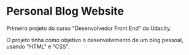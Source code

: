 # Personal Blog Website
 Primeiro projeto do curso "Desenvolvedor Front End" da Udacity.

 O projeto tinha como objetivo o desenvolvimento de um blog pessoal, usando "HTML" e "CSS".
